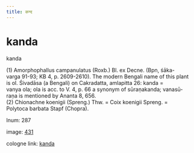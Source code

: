 ```yaml
---
title: कन्द
---
```


# kanda

kanda  <div n="P" />(1) Amorphophallus campanulatus (Roxb.) Bl. ex Decne. (Bpn, śāka- <div n="lb" />varga 91-93; KB 4, p. 2609-2610). The modern Bengali name of this plant <div n="lb" />is ol. Śivadāsa (a Bengali) on Cakradatta, amlapitta 26: kanda = <div n="lb" />vanya ola; ola is acc. to V. 4, p. 66 a synonym of sūraṇakanda; vanasū- <div n="lb" />raṇa is mentioned by Ananta 8, 656. <div n="P" />(2) Chionachne koenigii (Spreng.) Thw. = Coix koenigii Spreng. = <div n="lb" />Polytoca barbata Stapf (Chopra).

lnum: 287

image: [431](https://www.sanskrit-lexicon.uni-koeln.de/scans/csl-apidev/servepdf.php?dict=snp&page=431)

cologne link: [kanda](https://sanskrit-lexicon.uni-koeln.de/scans/csl-apidev/getword.php?dict=snp&key=kanda)

